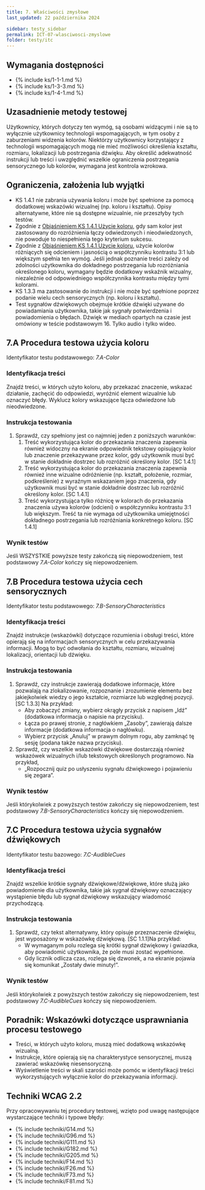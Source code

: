 ```yaml
---
title: 7. Właściwości zmysłowe
last_updated: 22 października 2024

sidebar: testy_sidebar
permalink: ICT-07-wlasciwosci-zmyslowe
folder: testy/itc
---
```


## Wymagania dostępności
- {% include ks/1-1-1.md %}  
- {% include ks/1-3-3.md %}  
- {% include ks/1-4-1.md %} 

## Uzasadnienie metody testowej

Użytkownicy, których dotyczy ten wymóg, są osobami widzącymi i nie są to wyłącznie użytkownicy technologii wspomagających, w tym osoby z zaburzeniami widzenia kolorów. Niektórzy użytkownicy korzystający z technologii wspomagających mogą nie mieć możliwości określenia kształtu, rozmiaru, lokalizacji lub postrzegania dźwięku. Aby określić adekwatność instrukcji lub treści i uwzględnić wszelkie ograniczenia postrzegania sensorycznego lub kolorów, wymagana jest kontrola wzrokowa.  

## Ograniczenia, założenia lub wyjątki
- KS 1.4.1 nie zabrania używania koloru i może być spełnione za pomocą dodatkowej wskazówki wizualnej (np. koloru i kształtu). Opisy alternatywne, które nie są dostępne wizualnie, nie przeszłyby tych testów.
- Zgodnie z [Objaśnieniem KS 1.4.1 Użycie koloru](https://wcag.irdpl.pl/understanding/uzycie-koloru.html), gdy sam kolor jest zastosowany do rozróżnienia łączy odwiedzonych i nieodwiedzonych, nie powoduje to niespełnienia tego kryterium sukcesu.
- Zgodnie z [Objaśnieniem KS 1.4.1 Użycie koloru](https://wcag.irdpl.pl/understanding/uzycie-koloru.html), użycie kolorów różniących się odcieniem i jasnością o współczynniku kontrastu 3:1 lub większym spełnia ten wymóg. Jeśli jednak poznanie treści zależy od zdolności użytkownika do dokładnego postrzegania lub rozróżniania określonego koloru, wymagany będzie dodatkowy wskaźnik wizualny, niezależnie od odpowiedniego współczynnika kontrastu między tymi kolorami.
-   KS 1.3.3 ma zastosowanie do instrukcji i nie może być spełnione poprzez podanie wielu cech sensorycznych (np. koloru i kształtu).
-   Test sygnałów dźwiękowych obejmuje krótkie dźwięki używane do powiadamiania użytkownika, takie jak sygnały potwierdzenia i powiadomienia o błędach. Dźwięk w mediach opartych na czasie jest omówiony w teście podstawowym 16. Tylko audio i tylko wideo.

## 7.A Procedura testowa użycia koloru
Identyfikator testu podstawowego: _7.A-Color_

### Identyfikacja treści
Znajdź treści, w których użyto koloru, aby przekazać znaczenie, wskazać działanie, zachęcić do odpowiedzi, wyróżnić element wizualnie lub oznaczyć błędy. Wyklucz kolory wskazujące łącza odwiedzone lub nieodwiedzone.

### Instrukcja testowania
1.	Sprawdź, czy spełniony jest co najmniej jeden z poniższych warunków:
    1.  Treść wykorzystująca kolor do przekazania znaczenia zapewnia również widoczny na ekranie odpowiednik tekstowy opisujący kolor lub znaczenie przekazywane przez kolor, gdy użytkownik musi być w stanie dokładnie dostrzec lub rozróżnić określony kolor. [SC 1.4.1]
    2.  Treść wykorzystująca kolor do przekazania znaczenia zapewnia również inne wizualne odróżnienie (np. kształt, położenie, rozmiar, podkreślenie) z wyraźnym wskazaniem jego znaczenia, gdy użytkownik musi być w stanie dokładnie dostrzec lub rozróżnić określony kolor. [SC 1.4.1]
    3.  Treść wykorzystująca tylko różnicę w kolorach do przekazania znaczenia używa kolorów (odcieni) o współczynniku kontrastu 3:1 lub większym. Treść ta nie wymaga od użytkownika umiejętności dokładnego postrzegania lub rozróżniania konkretnego koloru. [SC 1.4.1]

### Wynik testów
Jeśli WSZYSTKIE powyższe testy zakończą się niepowodzeniem, test podstawowy _7.A-Color_ kończy się niepowodzeniem.

## 7.B  Procedura testowa użycia cech sensorycznych
Identyfikator testu podstawowego: _7.B-SensoryCharacteristics_

### Identyfikacja treści
Znajdź instrukcje (wskazówki) dotyczące rozumienia i obsługi treści, które opierają się na informacjach sensorycznych w celu przekazywania informacji. Mogą to być odwołania do kształtu, rozmiaru, wizualnej lokalizacji, orientacji lub dźwięku.

### Instrukcja testowania
1.  Sprawdź, czy instrukcje zawierają dodatkowe informacje, które pozwalają na zlokalizowanie, rozpoznanie i zrozumienie elementu bez jakiejkolwiek wiedzy o jego kształcie, rozmiarze lub względnej pozycji. [SC 1.3.3] Na przykład:
    -   Aby zobaczyć zmiany, wybierz okrągły przycisk z napisem „Idź” (dodatkowa informacja o napisie na przycisku).
    -   Łącza po prawej stronie, z nagłówkiem „Zasoby”, zawierają dalsze informacje (dodatkowa informacja o nagłówku).
    -   Wybierz przycisk „Anuluj” w prawym dolnym rogu, aby zamknąć tę sesję (podana także nazwa przycisku).
2.  Sprawdź, czy wszelkie wskazówki dźwiękowe dostarczają również wskazówek wizualnych i/lub tekstowych określonych programowo. Na przykład,
    -   „Rozpocznij quiz po usłyszeniu sygnału dźwiękowego i pojawieniu się zegara”.

### Wynik testów
Jeśli którykolwiek z powyższych testów zakończy się niepowodzeniem, test podstawowy _7.B-SensoryCharacteristics_ kończy się niepowodzeniem.

## 7.C Procedura testowa użycia sygnałów dźwiękowych
Identyfikator testu bazowego: _7.C-AudibleCues_

### Identyfikacja treści
Znajdź wszelkie krótkie sygnały dźwiękowe/dźwiękowe, które służą jako powiadomienie dla użytkownika, takie jak sygnał dźwiękowy oznaczający wystąpienie błędu lub sygnał dźwiękowy wskazujący wiadomość przychodzącą.

### Instrukcja testowania
1.  Sprawdź, czy tekst alternatywny, który opisuje przeznaczenie dźwięku, jest wyposażony w wskazówkę dźwiękową. [SC 1.1.1]Na przykład:
    -   W wymaganym polu rozlega się krótki sygnał dźwiękowy i gwiazdka, aby powiadomić użytkownika, że pole musi zostać wypełnione.
    -   Gdy licznik odlicza czas, rozlega się dzwonek, a na ekranie pojawia się komunikat „Zostały dwie minuty!”.

### Wynik testów
Jeśli którykolwiek z powyższych testów zakończy się niepowodzeniem, test podstawowy _7.C-AudibleCues_ kończy się niepowodzeniem.

##  Poradnik: Wskazówki dotyczące usprawniania procesu testowego
-   Treści, w których użyto koloru, muszą mieć dodatkową wskazówkę wizualną.
-   Instrukcje, które opierają się na charakterystyce sensorycznej, muszą zawierać wskazówkę niesensoryczną.
-   Wyświetlenie treści w skali szarości może pomóc w identyfikacji treści wykorzystujących wyłącznie kolor do przekazywania informacji.

## Techniki WCAG 2.2
Przy opracowywaniu tej procedury testowej, wzięto pod uwagę następujące wystarczające techniki i typowe błędy:

- {% include techniki/G14.md %}
- {% include techniki/G96.md %}
- {% include techniki/G111.md %}
- {% include techniki/G182.md %}
- {% include techniki/G205.md %}
- {% include techniki/F14.md %}
- {% include techniki/F26.md %}
- {% include techniki/F73.md %}
- {% include techniki/F81.md %}
